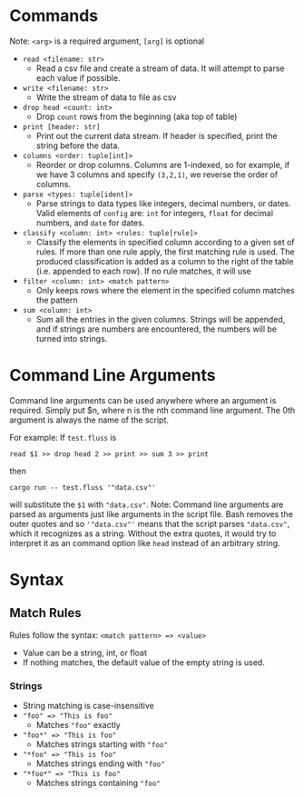 
# Commands

Note: `<arg>` is a required argument, `[arg]` is optional

- `read <filename: str>`
  - Read a csv file and create a stream of data. It will attempt to parse each value if possible.
- `write <filename: str>`
  - Write the stream of data to file as csv
- `drop head <count: int>`
  - Drop `count` rows from the beginning (aka top of table)
- `print [header: str]`
  - Print out the current data stream. If header is specified, print the string before the data.
- `columns <order: tuple[int]>`
  - Reorder or drop columns. Columns are 1-indexed, so for example, if we have 3 columns and specify `(3,2,1)`, we reverse the order of columns.
- `parse <types: tuple[ident]>`
  - Parse strings to data types like integers, decimal numbers, or dates. Valid elements of `config` are: `int` for integers, `float` for decimal numbers, and `date` for dates.
- `classify <column: int> <rules: tuple[rule]>`
  - Classify the elements in specified column according to a given set of rules. If more than one rule apply, the first matching rule is used. The produced classification is added as a column to the right of the table (i.e. appended to each row). If no rule matches, it will use
- `filter <column: int> <match pattern>`
  - Only keeps rows where the element in the specified column matches the pattern
- `sum <column: int>`
  - Sum all the entries in the given columns. Strings will be appended, and if strings are numbers are encountered, the numbers will be turned into strings.


# Command Line Arguments

Command line arguments can be used anywhere where an argument is required. Simply put $n, where n
is the nth command line argument. The 0th argument is always the name of the script.

For example:
If `test.fluss` is 
```
read $1 >> drop head 2 >> print >> sum 3 >> print
```
then
```
cargo run -- test.fluss '"data.csv"'
```
will substitute the `$1` with `"data.csv"`.
Note: Command line arguments are parsed as arguments just like arguments in the script file. Bash removes the outer quotes and so `'"data.csv"'` means that the script parses `"data.csv"`, which it recognizes as a string. Without the extra quotes, it would try to interpret it as an command option like `head` instead of an arbitrary string.

# Syntax
## Match Rules
Rules follow the syntax: `<match pattern> => <value>`
- Value can be a string, int, or float
- If nothing matches, the default value of the empty string is used.

### Strings
- String matching is case-insensitive
- `"foo" => "This is foo"`
  - Matches `"foo"` exactly
- `"foo*" => "This is foo"`
  - Matches strings starting with `"foo"`
- `"*foo" => "This is foo"`
  - Matches strings ending with `"foo"`
- `"*foo*" => "This is foo"`
  - Matches strings containing `"foo"`

